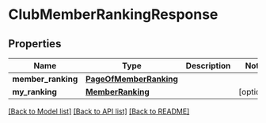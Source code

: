 # ClubMemberRankingResponse

## Properties
Name | Type | Description | Notes
------------ | ------------- | ------------- | -------------
**member_ranking** | [**PageOfMemberRanking**](PageOfMemberRanking.md) |  | 
**my_ranking** | [**MemberRanking**](MemberRanking.md) |  | [optional] 

[[Back to Model list]](../README.md#documentation-for-models) [[Back to API list]](../README.md#documentation-for-api-endpoints) [[Back to README]](../README.md)

